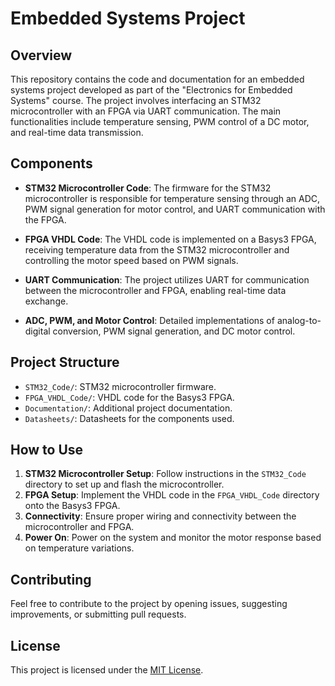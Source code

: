 # Embedded Systems Project

## Overview

This repository contains the code and documentation for an embedded systems project developed as part of the "Electronics for Embedded Systems" course. The project involves interfacing an STM32 microcontroller with an FPGA via UART communication. The main functionalities include temperature sensing, PWM control of a DC motor, and real-time data transmission.

## Components

- **STM32 Microcontroller Code**: The firmware for the STM32 microcontroller is responsible for temperature sensing through an ADC, PWM signal generation for motor control, and UART communication with the FPGA.

- **FPGA VHDL Code**: The VHDL code is implemented on a Basys3 FPGA, receiving temperature data from the STM32 microcontroller and controlling the motor speed based on PWM signals.

- **UART Communication**: The project utilizes UART for communication between the microcontroller and FPGA, enabling real-time data exchange.

- **ADC, PWM, and Motor Control**: Detailed implementations of analog-to-digital conversion, PWM signal generation, and DC motor control.

## Project Structure

- `STM32_Code/`: STM32 microcontroller firmware.
- `FPGA_VHDL_Code/`: VHDL code for the Basys3 FPGA.
- `Documentation/`: Additional project documentation.
- `Datasheets/`: Datasheets for the components used.

## How to Use

1. **STM32 Microcontroller Setup**: Follow instructions in the `STM32_Code` directory to set up and flash the microcontroller.
2. **FPGA Setup**: Implement the VHDL code in the `FPGA_VHDL_Code` directory onto the Basys3 FPGA.
3. **Connectivity**: Ensure proper wiring and connectivity between the microcontroller and FPGA.
4. **Power On**: Power on the system and monitor the motor response based on temperature variations.

## Contributing

Feel free to contribute to the project by opening issues, suggesting improvements, or submitting pull requests.

## License

This project is licensed under the [MIT License](LICENSE).
